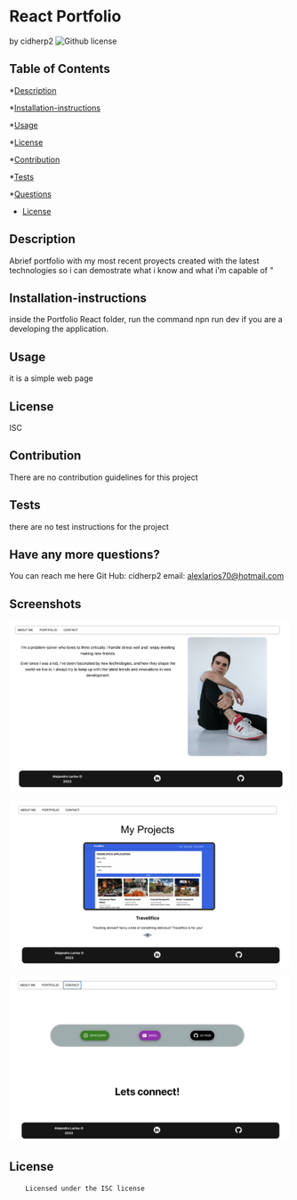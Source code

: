 # React Portfolio
by cidherp2
![Github license](https://img.shields.io/badge/license-ISC-blue.svg)
## Table of Contents

*[Description](#description)

*[Installation-instructions](#installation)

*[Usage](#usage)

*[License](#license)

*[Contribution](#contribution)

*[Tests](#test)

*[Questions](#questions)
* [License](#license)

## Description
Abrief portfolio with my most recent proyects created with the latest technologies so i can demostrate what i know and what i'm capable of "
## Installation-instructions
inside the Portfolio React folder, run the command npn run dev if you are a developing the application.
## Usage
it is a simple web page
## License
ISC
## Contribution
There are no contribution guidelines  for this project 
## Tests
there are no test instructions for the project 
## Have any more questions?
You can reach me here
    Git Hub: cidherp2
    email: alexlarios70@hotmail.com

## Screenshots

![Screenshot 1](./src/assets/ss1.png)

![Screenshot 2](./src/assets/ss2.png)

![Screenshot 3](./src/assets/ss3.png)


## License
        Licensed under the ISC license
